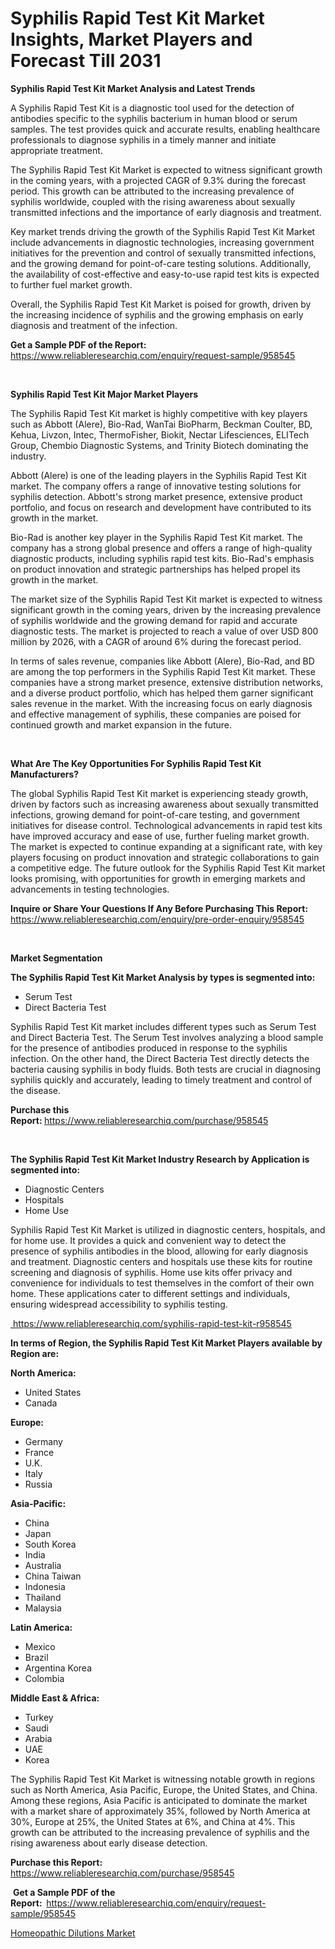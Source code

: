 <p><h1>Syphilis Rapid Test Kit Market Insights, Market Players and Forecast Till 2031</h1></p><p><strong>Syphilis Rapid Test Kit Market Analysis and Latest Trends</strong></p>
<p><p>A Syphilis Rapid Test Kit is a diagnostic tool used for the detection of antibodies specific to the syphilis bacterium in human blood or serum samples. The test provides quick and accurate results, enabling healthcare professionals to diagnose syphilis in a timely manner and initiate appropriate treatment.</p><p>The Syphilis Rapid Test Kit Market is expected to witness significant growth in the coming years, with a projected CAGR of 9.3% during the forecast period. This growth can be attributed to the increasing prevalence of syphilis worldwide, coupled with the rising awareness about sexually transmitted infections and the importance of early diagnosis and treatment.</p><p>Key market trends driving the growth of the Syphilis Rapid Test Kit Market include advancements in diagnostic technologies, increasing government initiatives for the prevention and control of sexually transmitted infections, and the growing demand for point-of-care testing solutions. Additionally, the availability of cost-effective and easy-to-use rapid test kits is expected to further fuel market growth.</p><p>Overall, the Syphilis Rapid Test Kit Market is poised for growth, driven by the increasing incidence of syphilis and the growing emphasis on early diagnosis and treatment of the infection.</p></p>
<p><strong>Get a Sample PDF of the Report:&nbsp;</strong> <a href="https://www.reliableresearchiq.com/enquiry/request-sample/958545">https://www.reliableresearchiq.com/enquiry/request-sample/958545</a></p>
<p>&nbsp;</p>
<p><strong>Syphilis Rapid Test Kit Major Market Players</strong></p>
<p><p>The Syphilis Rapid Test Kit market is highly competitive with key players such as Abbott (Alere), Bio-Rad, WanTai BioPharm, Beckman Coulter, BD, Kehua, Livzon, Intec, ThermoFisher, Biokit, Nectar Lifesciences, ELITech Group, Chembio Diagnostic Systems, and Trinity Biotech dominating the industry.</p><p>Abbott (Alere) is one of the leading players in the Syphilis Rapid Test Kit market. The company offers a range of innovative testing solutions for syphilis detection. Abbott's strong market presence, extensive product portfolio, and focus on research and development have contributed to its growth in the market.</p><p>Bio-Rad is another key player in the Syphilis Rapid Test Kit market. The company has a strong global presence and offers a range of high-quality diagnostic products, including syphilis rapid test kits. Bio-Rad's emphasis on product innovation and strategic partnerships has helped propel its growth in the market.</p><p>The market size of the Syphilis Rapid Test Kit market is expected to witness significant growth in the coming years, driven by the increasing prevalence of syphilis worldwide and the growing demand for rapid and accurate diagnostic tests. The market is projected to reach a value of over USD 800 million by 2026, with a CAGR of around 6% during the forecast period.</p><p>In terms of sales revenue, companies like Abbott (Alere), Bio-Rad, and BD are among the top performers in the Syphilis Rapid Test Kit market. These companies have a strong market presence, extensive distribution networks, and a diverse product portfolio, which has helped them garner significant sales revenue in the market. With the increasing focus on early diagnosis and effective management of syphilis, these companies are poised for continued growth and market expansion in the future.</p></p>
<p>&nbsp;</p>
<p><strong>What Are The Key Opportunities For Syphilis Rapid Test Kit Manufacturers?</strong></p>
<p><p>The global Syphilis Rapid Test Kit market is experiencing steady growth, driven by factors such as increasing awareness about sexually transmitted infections, growing demand for point-of-care testing, and government initiatives for disease control. Technological advancements in rapid test kits have improved accuracy and ease of use, further fueling market growth. The market is expected to continue expanding at a significant rate, with key players focusing on product innovation and strategic collaborations to gain a competitive edge. The future outlook for the Syphilis Rapid Test Kit market looks promising, with opportunities for growth in emerging markets and advancements in testing technologies.</p></p>
<p><strong>Inquire or Share Your Questions If Any Before Purchasing This Report:</strong> <a href="https://www.reliableresearchiq.com/enquiry/pre-order-enquiry/958545">https://www.reliableresearchiq.com/enquiry/pre-order-enquiry/958545</a></p>
<p>&nbsp;</p>
<p><strong>Market Segmentation</strong></p>
<p><strong>The Syphilis Rapid Test Kit Market Analysis by types is segmented into:</strong></p>
<p><ul><li>Serum Test</li><li>Direct Bacteria Test</li></ul></p>
<p><p>Syphilis Rapid Test Kit market includes different types such as Serum Test and Direct Bacteria Test. The Serum Test involves analyzing a blood sample for the presence of antibodies produced in response to the syphilis infection. On the other hand, the Direct Bacteria Test directly detects the bacteria causing syphilis in body fluids. Both tests are crucial in diagnosing syphilis quickly and accurately, leading to timely treatment and control of the disease.</p></p>
<p><strong>Purchase this Report:&nbsp;</strong><a href="https://www.reliableresearchiq.com/purchase/958545">https://www.reliableresearchiq.com/purchase/958545</a></p>
<p>&nbsp;</p>
<p><strong>The Syphilis Rapid Test Kit Market Industry Research by Application is segmented into:</strong></p>
<p><ul><li>Diagnostic Centers</li><li>Hospitals</li><li>Home Use</li></ul></p>
<p><p>Syphilis Rapid Test Kit Market is utilized in diagnostic centers, hospitals, and for home use. It provides a quick and convenient way to detect the presence of syphilis antibodies in the blood, allowing for early diagnosis and treatment. Diagnostic centers and hospitals use these kits for routine screening and diagnosis of syphilis. Home use kits offer privacy and convenience for individuals to test themselves in the comfort of their own home. These applications cater to different settings and individuals, ensuring widespread accessibility to syphilis testing.</p></p>
<p><a href="https://www.reliableresearchiq.com/syphilis-rapid-test-kit-r958545">&nbsp;https://www.reliableresearchiq.com/syphilis-rapid-test-kit-r958545</a></p>
<p><strong>In terms of Region, the Syphilis Rapid Test Kit Market Players available by Region are:</strong></p>
<p>
    <p> <strong> North America: </strong>
        <ul>
            <li>United States</li>
            <li>Canada</li>
        </ul>
        </p> 
    <p> <strong> Europe: </strong>
        <ul>
            <li>Germany</li>
            <li>France</li>
            <li>U.K.</li>
            <li>Italy</li>
            <li>Russia</li>
        </ul>
        </p> 
    <p> <strong> Asia-Pacific: </strong>
        <ul>
            <li>China</li>
            <li>Japan</li>
            <li>South Korea</li>
            <li>India</li>
            <li>Australia</li>
            <li>China Taiwan</li>
            <li>Indonesia</li>
            <li>Thailand</li>
            <li>Malaysia</li>
        </ul>
        </p> 
    <p> <strong> Latin America: </strong>
        <ul>
            <li>Mexico</li>
            <li>Brazil</li>
            <li>Argentina Korea</li>
            <li>Colombia</li>
        </ul>
        </p> 
    <p> <strong> Middle East & Africa: </strong>
        <ul>
            <li>Turkey</li>
            <li>Saudi</li>
            <li>Arabia</li>
            <li>UAE</li>
            <li>Korea</li>
        </ul>
    </p>
    </p>
<p><p>The Syphilis Rapid Test Kit Market is witnessing notable growth in regions such as North America, Asia Pacific, Europe, the United States, and China. Among these regions, Asia Pacific is anticipated to dominate the market with a market share of approximately 35%, followed by North America at 30%, Europe at 25%, the United States at 6%, and China at 4%. This growth can be attributed to the increasing prevalence of syphilis and the rising awareness about early disease detection.</p></p>
<p><strong>Purchase this Report: </strong><a href="https://www.reliableresearchiq.com/purchase/958545">https://www.reliableresearchiq.com/purchase/958545</a></p>
<p>&nbsp;<strong>Get a Sample PDF of the Report:&nbsp;&nbsp;</strong><a href="https://www.reliableresearchiq.com/enquiry/request-sample/958545">https://www.reliableresearchiq.com/enquiry/request-sample/958545</a></p>
<p><strong></strong></p>
<p><p><a href="https://github.com/ksleyeze/Market-Research-Report-List-1/blob/main/homeopathic-dilutions-market.md">Homeopathic Dilutions Market</a></p></p>